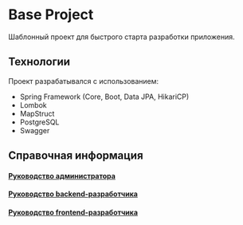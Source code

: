 # Base Project
Шаблонный проект для быстрого старта разработки приложения.

## Технологии
Проект разрабатывался с использованием:

- Spring Framework (Core, Boot, Data JPA, HikariCP)
- Lombok
- MapStruct
- PostgreSQL
- Swagger

## Справочная информация
#### [Руководство администратора](docs/admin-guide/admin-guide.adoc)
#### [Руководство backend-разработчика](docs/back-dev-guide/back-dev-guide.adoc)
#### [Руководство frontend-разработчика](docs/front-dev-guide/front-dev-guide.adoc)

